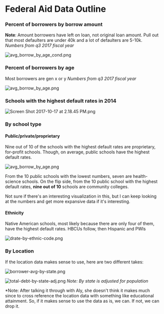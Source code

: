 # Federal Aid Data Outline

### Percent of borrowers by borrow amount
**Note**: Amount borrowers have left on loan, not original loan amount. Pull out that most defaulters are under 40k and a lot of defaulters are 5-10k.
_Numbers from q3 2017 fiscal year_

![avg_borrow_by_age_cond.png](https://github.com/nprapps/federal-aid-data/blob/master/exports/img/avg_borrow_by_age_cond.png?raw=true)

### Percent of borrowers by age
Most borrowers are gen x or y
_Numbers from q3 2017 fiscal year_

![avg_borrow_by_age.png](https://github.com/nprapps/federal-aid-data/blob/master/exports/img/avg_borrow_by_age.png?raw=true)

### Schools with the highest default rates in 2014

![Screen Shot 2017-10-17 at 2.18.45 PM.png](https://github.com/nprapps/federal-aid-data/blob/master/exports/img/highest-default-rates.png?raw=true)

### By school type
#### Public/private/proprietary
Nine out of 10 of the schools with the highest default rates are proprietary, for-profit schools. Though, on average, public schools have the highest default rates.

![avg_borrow_by_age.png](https://github.com/nprapps/federal-aid-data/blob/master/exports/img/default_rates_by_school_type.png?raw=true)

From the 10 public schools with the lowest numbers, seven are health-science schools. On the flip side, from the 10 public school with the highest default rates, **nine out of 10** schools are community colleges.

Not sure if there's an interesting visualization in this, but I can keep looking at the numbers and get more expansive data if it's interesting.

#### Ethnicity
Native American schools, most likely because there are only four of them, have the highest default rates. HBCUs follow, then Hispanic and PWIs

![drate-by-ethnic-code.png](https://github.com/nprapps/federal-aid-data/blob/master/exports/img/drate-by-ethnic-code.png?raw=true)

### By Location
If the location data makes sense to use, here are two different takes:

![borrower-avg-by-state.png](https://github.com/nprapps/federal-aid-data/blob/master/exports/img/borrower-avg-by-state.png?raw=true)

![total-debt-by-state-adj.png](https://github.com/nprapps/federal-aid-data/blob/master/exports/img/total-debt-by-state-adj.png?raw=true)
_Note: By state is adjusted for population_

*Note: After talking it through with Aly, she doesn't think it makes much since to cross reference the location data with something like educational attainment. So, if it makes sense to use the data as is, we can. If not, we can drop it.
